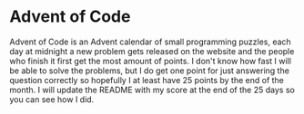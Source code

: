 # Advent of Code
Advent of Code is an Advent calendar of small programming puzzles, each day at midnight a new problem gets released on the website and the people who finish it first get the most amount of points.
I don't know how fast I will be able to solve the problems, but I do get one point for just answering the question correctly so hopefully I at least have 25 points by the end of the month. 
I will update the README with my score at the end of the 25 days so you can see how I did. 
